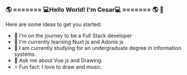 ### 🌎 ======= 💻Hello World! I'm Cesar💻 ======= 🌎 👋


Here are some ideas to get you started:
- 🌱 I'm on the journey to be a Full Stack developer 
- 🌱 I'm currently learning Nuxt js and Adonis js 
- 👯 I am currently studying for an undergraduate degree in information systems.
- 💬 Ask me about Vue js and Drawing.
- ⚡ Fun fact: I love to draw and music.

